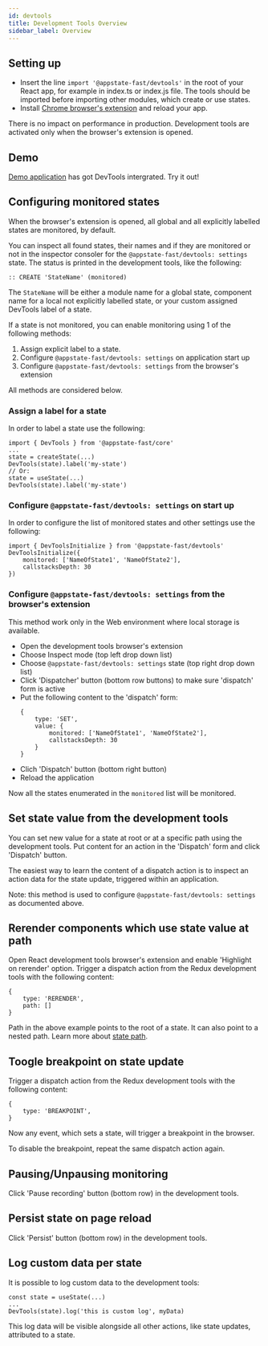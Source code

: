 ```yaml
---
id: devtools
title: Development Tools Overview
sidebar_label: Overview
---
```


## Setting up

* Insert the line `import '@appstate-fast/devtools'` in the root of your React app, for example in index.ts or index.js file. The tools should be imported before importing other modules, which create or use states.
* Install [Chrome browser's extension](https://chrome.google.com/webstore/detail/redux-devtools/lmhkpmbekcpmknklioeibfkpmmfibljd?hl=en) and reload your app.

There is no impact on performance in production. Development tools are activated only when the browser's extension is opened.

## Demo

[Demo application](https://vue3.dev/demo-todolist) has got DevTools intergrated. Try it out!

## Configuring monitored states

When the browser's extension is opened, all global and all explicitly labelled states are monitored, by default.

You can inspect all found states, their names and if they are monitored or not in the inspector consoler for the `@appstate-fast/devtools: settings` state. The status is printed in the development tools, like the following:

```
:: CREATE 'StateName' (monitored)
```

The `StateName` will be either a module name for a global state, component name for a local not explicitly labelled state, or your custom assigned DevTools label of a state.

If a state is not monitored, you can enable monitoring using 1 of the following methods:

1. Assign explicit label to a state.
2. Configure `@appstate-fast/devtools: settings` on application start up
3. Configure `@appstate-fast/devtools: settings` from the browser's extension

All methods are considered below.

### Assign a label for a state

In order to label a state use the following:

```tsx
import { DevTools } from '@appstate-fast/core'
...
state = createState(...)
DevTools(state).label('my-state')
// Or:
state = useState(...)
DevTools(state).label('my-state')
```

### Configure `@appstate-fast/devtools: settings` on start up

In order to configure the list of monitored states and other settings use the following:

```tsx
import { DevToolsInitialize } from '@appstate-fast/devtools'
DevToolsInitialize({
    monitored: ['NameOfState1', 'NameOfState2'],
    callstacksDepth: 30
})
```

### Configure `@appstate-fast/devtools: settings` from the browser's extension

This method work only in the Web environment where local storage is available.

* Open the development tools browser's extension 
* Choose Inspect mode (top left drop down list)
* Choose `@appstate-fast/devtools: settings` state (top right drop down list)
* Click 'Dispatcher' button (bottom row buttons) to make sure 'dispatch' form is active
* Put the following content to the 'dispatch' form:
    ```tsx
    {
        type: 'SET',
        value: {
            monitored: ['NameOfState1', 'NameOfState2'],
            callstacksDepth: 30
        }
    }
    ```
* Clich 'Dispatch' button (bottom right button)
* Reload the application

Now all the states enumerated in the `monitored` list will be monitored.

## Set state value from the development tools

You can set new value for a state at root or at a specific path using the development tools.
Put content for an action in the 'Dispatch' form and click 'Dispatch' button.

The easiest way to learn the content of a dispatch action is to inspect an action data for the state update, triggered within an application.

Note: this method is used to configure `@appstate-fast/devtools: settings` as documented above.

## Rerender components which use state value at path

Open React development tools browser's extension and enable 'Highlight on rerender' option. Trigger a dispatch action from the Redux development tools with the following content:

```tsx
{
    type: 'RERENDER',
    path: []
}
```

Path in the above example points to the root of a state. It can also point to a nested path. Learn more about [state path](./typedoc-appstate-fast-core#path).

## Toogle breakpoint on state update

Trigger a dispatch action from the Redux development tools with the following content:

```tsx
{
    type: 'BREAKPOINT',
}
```

Now any event, which sets a state, will trigger a breakpoint in the browser.

To disable the breakpoint, repeat the same dispatch action again.

## Pausing/Unpausing monitoring

Click 'Pause recording' button (bottom row) in the development tools.

## Persist state on page reload

Click 'Persist' button (bottom row) in the development tools.

## Log custom data per state

It is possible to log custom data to the development tools:

```tsx
const state = useState(...)
...
DevTools(state).log('this is custom log', myData)
```

This log data will be visible alongside all other actions, like state updates, attributed to a state.
